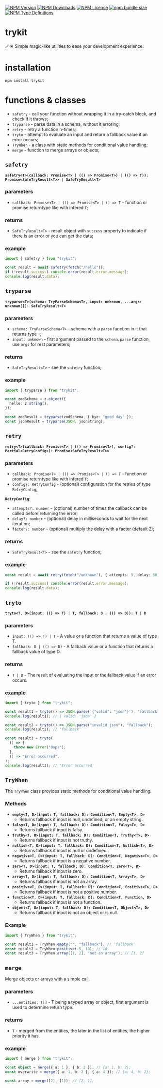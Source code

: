 [![NPM Version](https://img.shields.io/npm/v/trykit?style=flat-square?labelColor=black&color=navy)](https://npmjs.com/trykit/)
[![NPM Downloads](https://img.shields.io/npm/d18m/trykit?style=flat-square?labelColor=black&color=navy)](https://npmjs.com/trykit/)
[![NPM License](https://img.shields.io/npm/l/trykit?style=flat-square?labelColor=black&color=navy)](https://npmjs.com/trykit/)
[![npm bundle size](https://img.shields.io/bundlephobia/minzip/trykit?style=flat-square?labelColor=black&color=navy)](https://npmjs.com/trykit/)
[![NPM Type Definitions](https://img.shields.io/npm/types/trykit?style=flat-square?labelColor=black&color=navy)](https://npmjs.com/trykit/)

# trykit

🪄🪖 Simple magic-like utilities to ease your development experience.

# installation

```bash
npm install trykit
```

# functions & classes

- `safetry` - call your function without wrapping it in a try-catch block, and check if it throws;
- `tryparse` - parse data in a schema, without it erroring;
- `retry` - retry a function n-times;
- `tryto` - attempt to evaluate an input and return a fallback value if an error occurs;
- `TryWhen` - a class with static methods for conditional value handling;
- `merge` - function to merge arrays or objects;

## `safetry`

**`safetry<T>(callback: Promise<T> | (() => Promise<T>) | (() => T)): Promise<SafeTryResult<T>> | SafeTryResult<T>`**

### parameters

- `callback: Promise<T> | (() => Promise<T> | () => T` - function or promise returntype like with infered `T`;

### returns

- `SafeTryResult<T>` - result object with `success` property to indicate if there is an error or you can get the data;

### example

```ts
import { safetry } from "trykit";

const result = await safetry(fetch("/hello"));
if (!result.success) console.error(result.error.message);
console.log(result.data);
```

## `tryparse`

**`tryparse<T>(schema: TryParseSchema<T>, input: unknown, ...args: unknown[]): SafeTryResult<T>`**

### parameters

- `schema: TryParseSchema<T>` - schema with a `parse` function in it that returns type `T`;
- `input: unknown` - first argument passed to the `schema.parse` function, use `args` for rest parameters;

### returns

- `SafeTryResult<T>` - see the `safetry` function;

### example

```ts
import { tryparse } from "trykit";

const zodSchema = z.object({
  hello: z.string(),
});

const zodResult = tryparse(zodSchema, { bye: "good day" });
const jsonResult = tryparse(JSON, jsonString);
```

## `retry`

**`retry<T>(callback: Promise<T> | (() => Promise<T>), config?: Partial<RetryConfig>): Promise<SafeTryResult<T>>`**

### parameters

- `callback: Promise<T> | (() => Promise<T> | () => T` - function or promise returntype like with infered `T`;
- `config?: RetryConfig` - (optional) configuration for the retries of type `RetryConfig`;

**`RetryConfig`**:

- `attempts?: number` - (optional) number of times the callback can be called before returning the error;
- `delay?: number` - (optional) delay in milliseconds to wait for the next iteration;
- `factor?: number` - (optional) multiply the delay with a factor (default 2);

### returns

- `SafeTryResult<T>` - see the `safetry` function;

### example

```ts
const result = await retry(fetch("/unknown"), { attempts: 5, delay: 50, factor: 1 });

if (!result.success) console.error(result.error.message);
console.log(result.data);
```

## `tryto`

**`tryto<T, D>(input: (() => T) | T, fallback: D | (() => D)): T | D`**

### parameters

- `input: (() => T) | T` - A value or a function that returns a value of type T.
- `fallback: D | (() => D)` - A fallback value or a function that returns a fallback value of type D.

### returns

- `T | D` - The result of evaluating the input or the fallback value if an error occurs.

### example

```ts
import { tryto } from "trykit";

const result1 = tryto(() => JSON.parse('{"valid": "json"}'), "fallback");
console.log(result1); // { valid: 'json' }

const result2 = tryto(() => JSON.parse("invalid json"), "fallback");
console.log(result2); // 'fallback'

const result3 = tryto(
  () => {
    throw new Error("Oops");
  },
  () => "Error occurred",
);
console.log(result3); // 'Error occurred'
```

## `TryWhen`

The `TryWhen` class provides static methods for conditional value handling.

### Methods

- **`empty<T, D>(input: T, fallback: D): Condition<T, Empty<T>, D>`**
  - Returns fallback if input is null, undefined, or an empty string.
- **`falsy<T, D>(input: T, fallback: D): Condition<T, Falsy<T>, D>`**
  - Returns fallback if input is falsy.
- **`truthy<T, D>(input: T, fallback: D): Condition<T, Truthy<T>, D>`**
  - Returns fallback if input is not truthy.
- **`nullish<T, D>(input: T, fallback: D): Condition<T, Nullish<T>, D>`**
  - Returns fallback if input is null or undefined.
- **`negative<T, D>(input: T, fallback: D): Condition<T, Negative<T>, D>`**
  - Returns fallback if input is a negative number.
- **`zero<T, D>(input: T, fallback: D): Condition<T, Zero<T>, D>`**
  - Returns fallback if input is zero.
- **`array<T, D>(input: T, fallback: D): Condition<T, Array<T>, D>`**
  - Returns fallback if input is not an array.
- **`positive<T, D>(input: T, fallback: D): Condition<T, Positive<T>, D>`**
  - Returns fallback if input is not a positive number.
- **`function<T, D>(input: T, fallback: D): Condition<T, Function, D>`**
  - Returns fallback if input is not a function.
- **`object<T, D>(input: T, fallback: D): Condition<T, Object<T>, D>`**
  - Returns fallback if input is not an object or is null.

### Example

```ts
import { TryWhen } from "trykit";

const result1 = TryWhen.empty("", "fallback"); // 'fallback'
const result2 = TryWhen.positive(-5, 10); // 10
const result3 = TryWhen.array([1, 2], "not an array"); // [1, 2]
```

## `merge`

Merge objects or arrays with a simple call.

### parameters

- `...entities: T[]` - T being a typed array or object, first argument is used to determine return type.

### returns

- `T` - merged from the entities, the later in the list of entities, the higher priority it has.

### example

```ts
import { merge } from "trykit";

const object = merge({ a: 1 }, { b: 2 }); // {a: 1, b: 2};
const overwrite = merge({ a: 1, b: 2 }, { a: 4 }); // {a: 4, b: 2};

const array = merge([2], [1]); // [2, 1];
```
